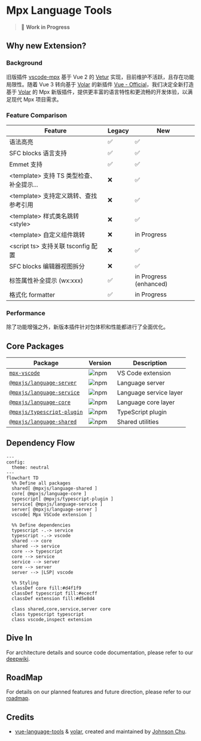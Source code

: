 # Mpx Language Tools

<div align="center">
<!-- etc. download icon -->
</div>

> 🚧 **Work in Progress**

## Why new Extension?

### Background

旧版插件 [vscode-mpx] 基于 Vue 2 的 [Vetur] 实现，目前维护不活跃，且存在功能局限性。随着 Vue 3 转向基于 [Volar] 的新插件 [Vue - Official][vue-official]，我们决定全新打造基于 [Volar] 的 Mpx 新版插件，提供更丰富的语言特性和更流畅的开发体验，以满足现代 Mpx 项目需求。

### Feature Comparison

| Feature                                    | Legacy | New                    |
| ------------------------------------------ | ------ | ---------------------- |
| 语法高亮                                   | ✅     | ✅                     |
| SFC blocks 语言支持                        | ✅     | ✅                     |
| Emmet 支持                                 | ✅     | ✅                     |
| \<template\> 支持 TS 类型检查、补全提示... | ❌     | ✅                     |
| \<template\> 支持定义跳转、查找参考引用    | ❌     | ✅                     |
| \<template\> 样式类名跳转 \<style\>        | ❌     | ✅                     |
| \<template\> 自定义组件跳转                | ❌     | in Progress            |
| \<script ts\> 支持关联 tsconfig 配置       | ❌     | ✅                     |
| SFC blocks 编辑器视图拆分                  | ❌     | ✅                     |
| 标签属性补全提示 (wx:xxx)                  | ✅     | in Progress (enhanced) |
| 格式化 formatter                           | ✅     | in Progress            |

### Performance

除了功能增强之外，新版本插件针对包体积和性能都进行了全面优化。

## Core Packages

| Package                                  | Version                | Description            |
| ---------------------------------------- | ---------------------- | ---------------------- |
| [`mpx-vscode`][mpx-vscode-readme]        | ![npm][mpx-vscode-npm] | VS Code extension      |
| [`@mpxjs/language-server`][server-pkg]   | ![npm][server-npm]     | Language server        |
| [`@mpxjs/language-service`][service-pkg] | ![npm][service-npm]    | Language service layer |
| [`@mpxjs/language-core`][core-pkg]       | ![npm][core-npm]       | Language core layer    |
| [`@mpxjs/typescript-plugin`][ts-pkg]     | ![npm][ts-npm]         | TypeScript plugin      |
| [`@mpxjs/language-shared`][shared-pkg]   | ![npm][shared-npm]     | Shared utilities       |

## Dependency Flow

```mermaid
---
config:
  theme: neutral
---
flowchart TD
  %% Define all packages
  shared[ @mpxjs/language-shared ]
  core[ @mpxjs/language-core ]
  typescript[ @mpxjs/typescript-plugin ]
  service[ @mpxjs/language-service ]
  server[ @mpxjs/language-server ]
  vscode[ Mpx VSCode extension ]

  %% Define dependencies
  typescript -.-> service
  typescript -.-> vscode
  shared --> core
  shared --> service
  core --> typescript
  core --> service
  service --> server
  core --> server
  server --> |LSP| vscode

  %% Styling
  classDef core fill:#d4f1f9
  classDef typescript fill:#ececff
  classDef extension fill:#d5e8d4

  class shared,core,service,server core
  class typescript typescript
  class vscode,inspect extension
```

## Dive In

For architecture details and source code documentation, please refer to our [deepwiki][mpx-deep-wiki].

## RoadMap

For details on our planned features and future direction, please refer to our [roadmap].

## Credits

- [vue-language-tools] & [volar], created and maintained by [Johnson Chu][johnsonchu].

<!-- Reference Links -->

[vscode-mpx]: https://marketplace.visualstudio.com/items?itemName=pagnkelly.mpx
[vetur]: https://github.com/vuejs/vetur
[volar]: https://github.com/volarjs/volar.js
[vue-official]: https://marketplace.visualstudio.com/items?itemName=Vue.volar
[vue-language-tools]: https://github.com/vuejs/language-tools
[mpx-deep-wiki]: https://deepwiki.com/mpx-ecology/language-tools
[roadmap]: TODO
[johnsonchu]: https://github.com/johnsoncodehk

<!-- Package Links -->

[mpx-vscode-readme]: vscode/README.md
[server-pkg]: packages/language-server
[service-pkg]: packages/language-service
[core-pkg]: packages/language-core
[ts-pkg]: packages/typescript-plugin
[shared-pkg]: packages/language-shared

<!-- NPM Badge Links -->

[mpx-vscode-npm]: https://img.shields.io/npm/v/@mpxjs/vscode-mpx
[server-npm]: https://img.shields.io/npm/v/@mpxjs/language-server
[service-npm]: https://img.shields.io/npm/v/@mpxjs/language-service
[core-npm]: https://img.shields.io/npm/v/@mpxjs/language-core
[ts-npm]: https://img.shields.io/npm/v/@mpxjs/typescript-plugin
[shared-npm]: https://img.shields.io/npm/v/@mpxjs/language-shared
